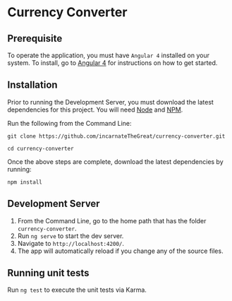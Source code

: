 # Currency Converter

## Prerequisite

To operate the application, you must have `Angular 4` installed on your system. To install, go to [Angular 4](https://cli.angular.io/) for instructions on how to get started.

## Installation

Prior to running the Development Server, you must download the latest dependencies for this project. You will need [Node](https://nodejs.org/en/) and [NPM](https://docs.npmjs.com/getting-started/installing-node).

Run the following from the Command Line:

```
git clone https://github.com/incarnateTheGreat/currency-converter.git

cd currency-converter
```

Once the above steps are complete, download the latest dependencies by running:

```
npm install
```

## Development Server

1) From the Command Line, go to the home path that has the folder `currency-converter`.
2) Run `ng serve` to start the dev server.
3) Navigate to `http://localhost:4200/`.
4) The app will automatically reload if you change any of the source files.

## Running unit tests

Run `ng test` to execute the unit tests via Karma.
